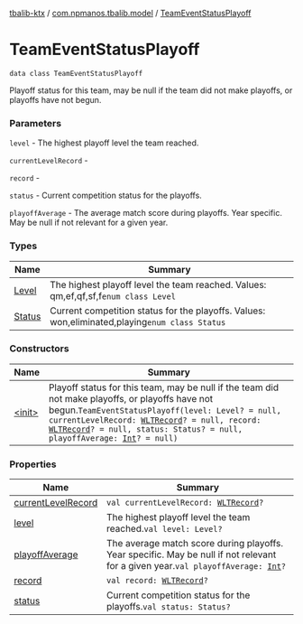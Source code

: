 [tbalib-ktx](../../index.md) / [com.npmanos.tbalib.model](../index.md) / [TeamEventStatusPlayoff](./index.md)

# TeamEventStatusPlayoff

`data class TeamEventStatusPlayoff`

Playoff status for this team, may be null if the team did not make playoffs, or playoffs have not begun.

### Parameters

`level` - The highest playoff level the team reached.

`currentLevelRecord` -

`record` -

`status` - Current competition status for the playoffs.

`playoffAverage` - The average match score during playoffs. Year specific. May be null if not relevant for a given year.

### Types

| Name | Summary |
|---|---|
| [Level](-level/index.md) | The highest playoff level the team reached. Values: qm,ef,qf,sf,f`enum class Level` |
| [Status](-status/index.md) | Current competition status for the playoffs. Values: won,eliminated,playing`enum class Status` |

### Constructors

| Name | Summary |
|---|---|
| [&lt;init&gt;](-init-.md) | Playoff status for this team, may be null if the team did not make playoffs, or playoffs have not begun.`TeamEventStatusPlayoff(level: Level? = null, currentLevelRecord: `[`WLTRecord`](../-w-l-t-record/index.md)`? = null, record: `[`WLTRecord`](../-w-l-t-record/index.md)`? = null, status: Status? = null, playoffAverage: `[`Int`](https://kotlinlang.org/api/latest/jvm/stdlib/kotlin/-int/index.html)`? = null)` |

### Properties

| Name | Summary |
|---|---|
| [currentLevelRecord](current-level-record.md) | `val currentLevelRecord: `[`WLTRecord`](../-w-l-t-record/index.md)`?` |
| [level](level.md) | The highest playoff level the team reached.`val level: Level?` |
| [playoffAverage](playoff-average.md) | The average match score during playoffs. Year specific. May be null if not relevant for a given year.`val playoffAverage: `[`Int`](https://kotlinlang.org/api/latest/jvm/stdlib/kotlin/-int/index.html)`?` |
| [record](record.md) | `val record: `[`WLTRecord`](../-w-l-t-record/index.md)`?` |
| [status](status.md) | Current competition status for the playoffs.`val status: Status?` |
